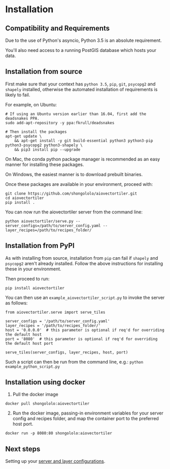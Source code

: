 # Installation

## Compatibility and Requirements

Due to the use of Python's asyncio, Python 3.5 is an absolute requirement.

You'll also need access to a running PostGIS database which hosts your data.

## Installation from source

First make sure that your context has `python 3.5`, `pip`, `git`, `psycopg2` and `shapely` installed, otherwise the automated installation of requirements is likely to fail.

For example, on Ubuntu:
```
# If using an Ubuntu version earlier than 16.04, first add the deadsnakes PPA.
sudo add-apt-repository -y ppa:fkrull/deadsnakes

# Then install the packages
apt-get update \
    && apt-get install -y git build-essential python3 python3-pip python3-psycopg2 python3-shapely \
    && pip3 install pip --upgrade
```
On Mac, the conda python package manager is recommended as an easy manner for installing these packages.

On Windows, the easiest manner is to download prebuilt binaries.

Once these packages are available in your environment, proceed with:
```
git clone https://github.com/shongololo/aiovectortiler.git
cd aiovectortiler
pip install .
```

You can now run the aiovectortiler server from the command line:
```
python aiovectortiler/serve.py --server_configs=/path/to/server_config.yaml --layer_recipes=/path/to/recipes_folder/
```

## Installation from PyPI

As with installing from source, installation from `pip` can fail if `shapely` and `psycopg2` aren't already installed. Follow the above instructions for installing these in your environment. 

Then proceed to run:
```
pip install aiovectortiler
```

You can then use an `example_aiovectortiler_script.py` to invoke the server as follows:
```
from aiovectortiler.serve import serve_tiles

server_configs = '/path/to/server_config.yaml'
layer_recipes = '/path/to/recipes_folder/'
host = '0.0.0.0'  # this parameter is optional if req'd for overriding the default host
port = '8080'  # this parameter is optional if req'd for overriding the default host port

serve_tiles(server_configs, layer_recipes, host, port)
```
Such a script can then be run from the command line, e.g.: `python example_python_script.py`

## Installation using docker

1. Pull the docker image
```
docker pull shongololo:aiovectortiler
```

2. Run the docker image, passing-in environment variables for your server config and recipes folder, and map the container port to the preferred host port.
```
docker run -p 8080:80 shongololo:aiovectortiler
```

## Next steps

Setting up your [server and layer configurations](config.md).
